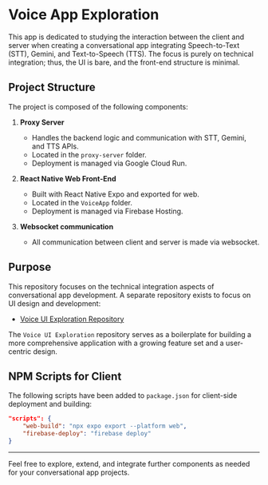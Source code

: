 # Voice App Exploration

This app is dedicated to studying the interaction between the client and server when creating a conversational app integrating Speech-to-Text (STT), Gemini, and Text-to-Speech (TTS). The focus is purely on technical integration; thus, the UI is bare, and the front-end structure is minimal.

## Project Structure

The project is composed of the following components:

1. **Proxy Server**
   - Handles the backend logic and communication with STT, Gemini, and TTS APIs.
   - Located in the `proxy-server` folder.
   - Deployment is managed via Google Cloud Run.

2. **React Native Web Front-End**
   - Built with React Native Expo and exported for web.
   - Located in the `VoiceApp` folder.
   - Deployment is managed via Firebase Hosting.

3. **Websocket communication**
   - All communication between client and server is made via websocket.


## Purpose

This repository focuses on the technical integration aspects of conversational app development. A separate repository exists to focus on UI design and development:

- [Voice UI Exploration Repository](https://github.com/kupferco/voice-ui-exploration)

The `Voice UI Exploration` repository serves as a boilerplate for building a more comprehensive application with a growing feature set and a user-centric design.

## NPM Scripts for Client

The following scripts have been added to `package.json` for client-side deployment and building:

```json
"scripts": {
    "web-build": "npx expo export --platform web",
    "firebase-deploy": "firebase deploy"
}
```

---

Feel free to explore, extend, and integrate further components as needed for your conversational app projects.
